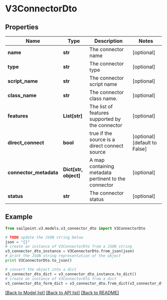 # V3ConnectorDto


## Properties

Name | Type | Description | Notes
------------ | ------------- | ------------- | -------------
**name** | **str** | The connector name | [optional] 
**type** | **str** | The connector type | [optional] 
**script_name** | **str** | The connector script name | [optional] 
**class_name** | **str** | The connector class name. | [optional] 
**features** | **List[str]** | The list of features supported by the connector | [optional] 
**direct_connect** | **bool** | true if the source is a direct connect source | [optional] [default to False]
**connector_metadata** | **Dict[str, object]** | A map containing metadata pertinent to the connector | [optional] 
**status** | **str** | The connector status | [optional] 

## Example

```python
from sailpoint.v3.models.v3_connector_dto import V3ConnectorDto

# TODO update the JSON string below
json = "{}"
# create an instance of V3ConnectorDto from a JSON string
v3_connector_dto_instance = V3ConnectorDto.from_json(json)
# print the JSON string representation of the object
print V3ConnectorDto.to_json()

# convert the object into a dict
v3_connector_dto_dict = v3_connector_dto_instance.to_dict()
# create an instance of V3ConnectorDto from a dict
v3_connector_dto_form_dict = v3_connector_dto.from_dict(v3_connector_dto_dict)
```
[[Back to Model list]](../README.md#documentation-for-models) [[Back to API list]](../README.md#documentation-for-api-endpoints) [[Back to README]](../README.md)


